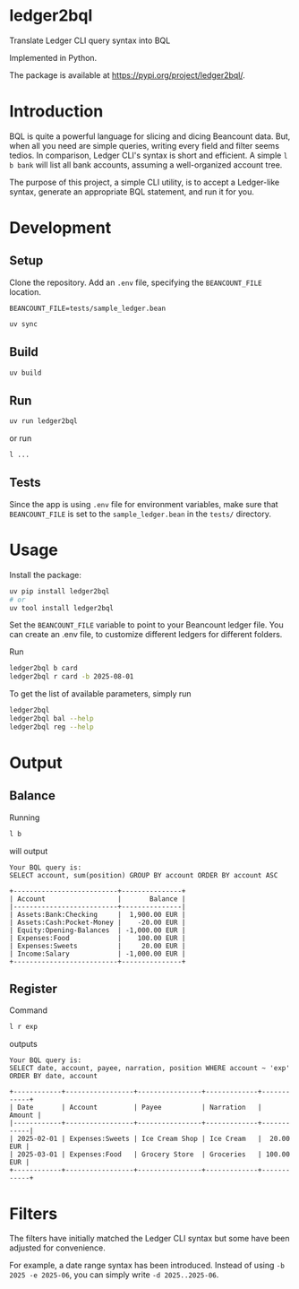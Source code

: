 # ledger2bql
Translate Ledger CLI query syntax into BQL

Implemented in Python.

The package is available at https://pypi.org/project/ledger2bql/.

# Introduction

BQL is quite a powerful language for slicing and dicing Beancount data. But, when all you need are simple queries, writing every field and filter seems tedios. In comparison, Ledger CLI's syntax is short and efficient. A simple `l b bank` will list all bank accounts, assuming a well-organized account tree.

The purpose of this project, a simple CLI utility, is to accept a Ledger-like syntax, generate an appropriate BQL statement, and run it for you.

# Development

## Setup
Clone the repository.
Add an `.env` file, specifying the `BEANCOUNT_FILE` location.
```
BEANCOUNT_FILE=tests/sample_ledger.bean
```

```sh
uv sync
```

## Build
```sh
uv build
```

## Run
```sh
uv run ledger2bql
```
or run
```sh
l ...
```

## Tests
Since the app is using `.env` file for environment variables, make sure that `BEANCOUNT_FILE` is set to the `sample_ledger.bean` in the `tests/` directory.

# Usage

Install the package:
```sh
uv pip install ledger2bql
# or
uv tool install ledger2bql
```

Set the `BEANCOUNT_FILE` variable to point to your Beancount ledger file.
You can create an .env file, to customize different ledgers for different folders.

Run
```sh
ledger2bql b card
ledger2bql r card -b 2025-08-01
```

To get the list of available parameters, simply run
```sh
ledger2bql
ledger2bql bal --help
ledger2bql reg --help
```

# Output

## Balance

Running
```sh
l b
```
will output
```
Your BQL query is:
SELECT account, sum(position) GROUP BY account ORDER BY account ASC

+--------------------------+---------------+
| Account                  |       Balance |
|--------------------------+---------------|
| Assets:Bank:Checking     |  1,900.00 EUR |
| Assets:Cash:Pocket-Money |    -20.00 EUR |
| Equity:Opening-Balances  | -1,000.00 EUR |
| Expenses:Food            |    100.00 EUR |
| Expenses:Sweets          |     20.00 EUR |
| Income:Salary            | -1,000.00 EUR |
+--------------------------+---------------+
```

## Register
Command 
```sh
l r exp
```
outputs
```
Your BQL query is:
SELECT date, account, payee, narration, position WHERE account ~ 'exp' ORDER BY date, account

+------------+-----------------+----------------+-------------+------------+
| Date       | Account         | Payee          | Narration   |     Amount |
|------------+-----------------+----------------+-------------+------------|
| 2025-02-01 | Expenses:Sweets | Ice Cream Shop | Ice Cream   |  20.00 EUR |
| 2025-03-01 | Expenses:Food   | Grocery Store  | Groceries   | 100.00 EUR |
+------------+-----------------+----------------+-------------+------------+
```

# Filters

The filters have initially matched the Ledger CLI syntax but some have been adjusted for convenience.

For example, a date range syntax has been introduced. Instead of using `-b 2025 -e 2025-06`, you can simply write `-d 2025..2025-06`.
